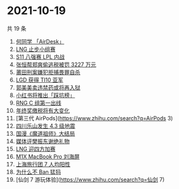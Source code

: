 # 2021-10-19

共 19 条

<!-- BEGIN ZHIHUSEARCH -->
<!-- 最后更新时间 Tue Oct 19 2021 10:26:26 GMT+0800 (China Standard Time) -->
1. [何同学 「AirDesk」](https://www.zhihu.com/search?q=何同学)
1. [LNG 止步小组赛](https://www.zhihu.com/search?q=LNG)
1. [S11 八强赛 LPL 内战](https://www.zhihu.com/search?q=s11八强赛)
1. [张恒帮郑爽偷逃税被罚 3227 万元](https://www.zhihu.com/search?q=张恒)
1. [莆田刑案嫌犯拒捕畏罪自杀](https://www.zhihu.com/search?q=莆田刑案)
1. [LGD 获得 TI10 亚军](https://www.zhihu.com/search?q=LGD)
1. [郭美美卖违禁药或将再入狱](https://www.zhihu.com/search?q=郭美美)
1. [小红书将推出「踩坑榜」](https://www.zhihu.com/search?q=小红书)
1. [RNG C 组第一出线](https://www.zhihu.com/search?q=RNG)
1. [年终奖缴税将有大变化](https://www.zhihu.com/search?q=年终奖)
1. [第三代 AirPods](https://www.zhihu.com/search?q=AirPods 3)
1. [四川乐山发生 4.3 级地震](https://www.zhihu.com/search?q=乐山)
1. [国漫《魔道祖师》大结局](https://www.zhihu.com/search?q=魔道祖师)
1. [媒体评樊振东谢绝礼物](https://www.zhihu.com/search?q=樊振东)
1. [LNG 迎四方加赛](https://www.zhihu.com/search?q=LNG)
1. [M1X MacBook Pro 刘海屏](https://www.zhihu.com/search?q=苹果电脑刘海屏)
1. [上海旅行团 7 人均阳性](https://www.zhihu.com/search?q=上海旅行团)
1. [为什么不 Ban 猛犸](https://www.zhihu.com/search?q=ti10猛犸)
1. [仙剑 7 游玩体验](https://www.zhihu.com/search?q=仙剑 7)
<!-- END ZHIHUSEARCH -->
